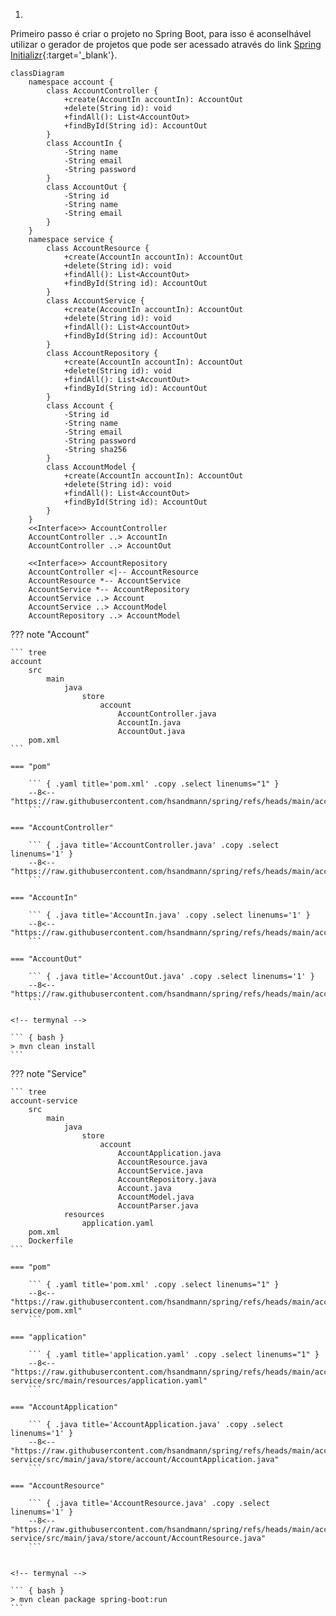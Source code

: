 1.

Primeiro passo é criar o projeto no Spring Boot, para isso é aconselhável utilizar o gerador de projetos que pode ser acessado através do link [Spring Initializr](https://start.spring.io/){:target='_blank'}.



``` mermaid
classDiagram
    namespace account {
        class AccountController {
            +create(AccountIn accountIn): AccountOut
            +delete(String id): void
            +findAll(): List<AccountOut>
            +findById(String id): AccountOut
        }
        class AccountIn {
            -String name
            -String email
            -String password
        }
        class AccountOut {
            -String id
            -String name
            -String email
        }
    }
    namespace service {
        class AccountResource {
            +create(AccountIn accountIn): AccountOut
            +delete(String id): void
            +findAll(): List<AccountOut>
            +findById(String id): AccountOut
        }
        class AccountService {
            +create(AccountIn accountIn): AccountOut
            +delete(String id): void
            +findAll(): List<AccountOut>
            +findById(String id): AccountOut
        }
        class AccountRepository {
            +create(AccountIn accountIn): AccountOut
            +delete(String id): void
            +findAll(): List<AccountOut>
            +findById(String id): AccountOut
        }
        class Account {
            -String id
            -String name
            -String email
            -String password
            -String sha256
        }
        class AccountModel {
            +create(AccountIn accountIn): AccountOut
            +delete(String id): void
            +findAll(): List<AccountOut>
            +findById(String id): AccountOut
        }
    }
    <<Interface>> AccountController
    AccountController ..> AccountIn
    AccountController ..> AccountOut

    <<Interface>> AccountRepository
    AccountController <|-- AccountResource
    AccountResource *-- AccountService
    AccountService *-- AccountRepository
    AccountService ..> Account
    AccountService ..> AccountModel
    AccountRepository ..> AccountModel
```

??? note "Account"


    ``` tree
    account
        src
            main
                java
                    store
                        account
                            AccountController.java
                            AccountIn.java
                            AccountOut.java
        pom.xml
    ```

    === "pom"

        ``` { .yaml title='pom.xml' .copy .select linenums="1" }
        --8<-- "https://raw.githubusercontent.com/hsandmann/spring/refs/heads/main/account/pom.xml"
        ```

    === "AccountController"

        ``` { .java title='AccountController.java' .copy .select linenums='1' }
        --8<-- "https://raw.githubusercontent.com/hsandmann/spring/refs/heads/main/account/src/main/java/store/account/AccountController.java"
        ```

    === "AccountIn"

        ``` { .java title='AccountIn.java' .copy .select linenums='1' }
        --8<-- "https://raw.githubusercontent.com/hsandmann/spring/refs/heads/main/account/src/main/java/store/account/AccountIn.java"
        ```

    === "AccountOut"

        ``` { .java title='AccountOut.java' .copy .select linenums='1' }
        --8<-- "https://raw.githubusercontent.com/hsandmann/spring/refs/heads/main/account/src/main/java/store/account/AccountOut.java"
        ```

    <!-- termynal -->

    ``` { bash }
    > mvn clean install
    ```


??? note "Service"

    ``` tree
    account-service
        src
            main
                java
                    store
                        account
                            AccountApplication.java
                            AccountResource.java
                            AccountService.java
                            AccountRepository.java
                            Account.java
                            AccountModel.java
                            AccountParser.java
                resources
                    application.yaml
        pom.xml
        Dockerfile
    ```

    === "pom"

        ``` { .yaml title='pom.xml' .copy .select linenums="1" }
        --8<-- "https://raw.githubusercontent.com/hsandmann/spring/refs/heads/main/account-service/pom.xml"
        ```

    === "application"

        ``` { .yaml title='application.yaml' .copy .select linenums="1" }
        --8<-- "https://raw.githubusercontent.com/hsandmann/spring/refs/heads/main/account-service/src/main/resources/application.yaml"
        ```

    === "AccountApplication"

        ``` { .java title='AccountApplication.java' .copy .select linenums='1' }
        --8<-- "https://raw.githubusercontent.com/hsandmann/spring/refs/heads/main/account-service/src/main/java/store/account/AccountApplication.java"
        ```

    === "AccountResource"

        ``` { .java title='AccountResource.java' .copy .select linenums='1' }
        --8<-- "https://raw.githubusercontent.com/hsandmann/spring/refs/heads/main/account-service/src/main/java/store/account/AccountResource.java"
        ```


    <!-- termynal -->

    ``` { bash }
    > mvn clean package spring-boot:run
    ```



<!-- ![type:video](https://odysee.com/$/embed/@RobBraxmanTech:6/fingerprint-vs-vpn) -->

